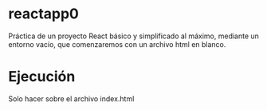 # reactapp0

Práctica de un proyecto React básico y simplificado al máximo, mediante un entorno vacío, que comenzaremos con un archivo html en blanco.

# Ejecución

Solo hacer sobre el archivo index.html
